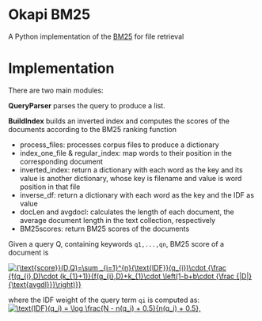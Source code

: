 
# Okapi BM25 
A Python implementation of the [BM25](https://en.wikipedia.org/wiki/Okapi_BM25) for file retrieval

# Implementation

There are two main modules:  

**QueryParser** parses the query to produce a list.  

**BuildIndex** builds an inverted index and computes the scores of the documents according to the BM25 ranking function
* process_files: processes corpus files to produce a dictionary  
* index_one_file & regular_index: map words to their position in the corresponding document  
* inverted_index: return a dictionary with each word as the key and its value is another dictionary, whose key is filename and value is word position in that file   
* inverse_df: return a dictionary with each word as the key and the IDF as value  
* docLen and avgdocl: calculates the length of each document, the average document length in the text collection, respectively  
* BM25scores: return BM25 scores of the documents


Given a query Q, containing keywords ```q1,...,qn```, BM25 score of a document is 

<a href="https://www.codecogs.com/eqnedit.php?latex={\text{score}}(D,Q)=\sum&space;_{i=1}^{n}{\text{IDF}}(q_{i})\cdot&space;{\frac&space;{f(q_{i},D)\cdot&space;(k_{1}&plus;1)}{f(q_{i},D)&plus;k_{1}\cdot&space;\left(1-b&plus;b\cdot&space;{\frac&space;{|D|}{\text{avgdl}}}\right)}}" target="_blank"><img src="https://latex.codecogs.com/gif.latex?{\text{score}}(D,Q)=\sum&space;_{i=1}^{n}{\text{IDF}}(q_{i})\cdot&space;{\frac&space;{f(q_{i},D)\cdot&space;(k_{1}&plus;1)}{f(q_{i},D)&plus;k_{1}\cdot&space;\left(1-b&plus;b\cdot&space;{\frac&space;{|D|}{\text{avgdl}}}\right)}}" title="{\text{score}}(D,Q)=\sum _{i=1}^{n}{\text{IDF}}(q_{i})\cdot {\frac {f(q_{i},D)\cdot (k_{1}+1)}{f(q_{i},D)+k_{1}\cdot \left(1-b+b\cdot {\frac {|D|}{\text{avgdl}}}\right)}}" /></a>

where the IDF weight of the query term ```qi``` is computed as:   <a href="https://www.codecogs.com/gif.latex?\\text{IDF}(q_i)&space;=&space;\log&space;\frac{N&space;-&space;n(q_i)&space;&plus;&space;0.5}{n(q_i)&space;&plus;&space;0.5}," target="_blank"><img src="https://latex.codecogs.com/gif.latex?\text{IDF}(q_i)&space;=&space;\log&space;\frac{N&space;-&space;n(q_i)&space;&plus;&space;0.5}{n(q_i)&space;&plus;&space;0.5}," title="\text{IDF}(q_i) = \log \frac{N - n(q_i) + 0.5}{n(q_i) + 0.5}," /></a>
